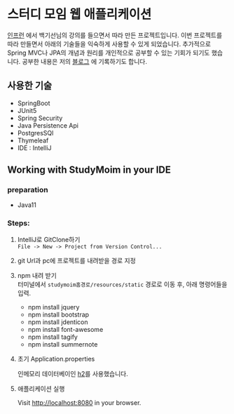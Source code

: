# 스터디 모임 웹 애플리케이션
[인프런](https://www.inflearn.com/) 에서 백기선님의 강의를 들으면서 따라 만든 프로젝트입니다. 이번 프로젝트를 따라 만들면서 아래의 기술들을 익숙하게 사용할 수 있게 되었습니다. 추가적으로 Spring MVC나 JPA의 개념과 원리를 개인적으로 공부할 수 있는 기회가 되기도 했습니다.
공부한 내용은 저의 [블로그](https://pinokio0702.tistory.com/category/SpringBoot) 에 기록하기도 합니다.
## 사용한 기술

- SpringBoot
- JUnit5
- Spring Security
- Java Persistence Api
- PostgresSQl
- Thymeleaf
- IDE : IntelliJ

## Working with StudyMoim in your IDE
### preparation

- Java11



### Steps:

1) IntelliJ로 GitClone하기<br>
`File -> New -> Project from Version Control...`

2) git Url과 pc에 프로젝트를 내려받을 경로 지정

3) npm 내려 받기<br>
터미널에서 `studymoim홈경로/resources/static` 경로로 이동 후, 아래 명령어들을 입력.
    - npm install jquery
    - npm install bootstrap
    - npm install jdenticon
    - npm install font-awesome
    - npm install tagify
    - npm install summernote
4) 초기 Application.properties

    인메모리 데이터베이인 [h2](https://www.h2database.com/html/main.html
)를 사용했습니다.

4) 애플리케이션 실행

    Visit [http://localhost:8080](http://localhost:8080) in your browser.






